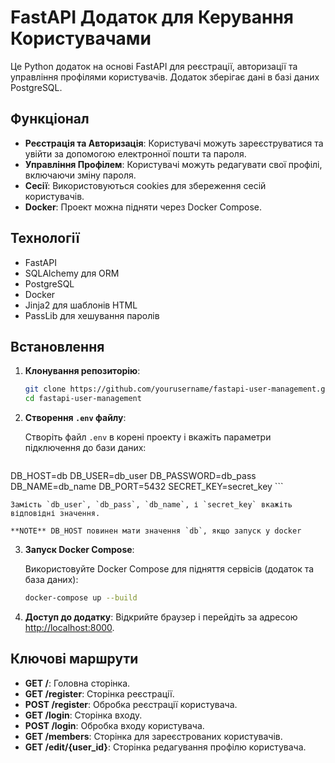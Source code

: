 # FastAPI Додаток для Керування Користувачами

Це Python додаток на основі FastAPI для реєстрації, авторизації та управління профілями користувачів. Додаток зберігає дані в базі даних PostgreSQL.

## Функціонал

- **Реєстрація та Авторизація**: Користувачі можуть зареєструватися та увійти за допомогою електронної пошти та пароля.
- **Управління Профілем**: Користувачі можуть редагувати свої профілі, включаючи зміну пароля.
- **Сесії**: Використовуються cookies для збереження сесій користувачів.
- **Docker**: Проект можна підняти через Docker Compose.

## Технології

- FastAPI
- SQLAlchemy для ORM
- PostgreSQL
- Docker
- Jinja2 для шаблонів HTML
- PassLib для хешування паролів

## Встановлення

1. **Клонування репозиторію**:

    ```bash
    git clone https://github.com/yourusername/fastapi-user-management.git
    cd fastapi-user-management
    ```

2. **Створення `.env` файлу**:

    Створіть файл `.env` в корені проекту і вкажіть параметри підключення до бази даних:

    ```env
DB_HOST=db
DB_USER=db_user
DB_PASSWORD=db_pass
DB_NAME=db_name
DB_PORT=5432
SECRET_KEY=secret_key
    ```

    Замість `db_user`, `db_pass`, `db_name`, і `secret_key` вкажіть відповідні значення.

    **NOTE** DB_HOST повинен мати значення `db`, якщо запуск у docker

3. **Запуск Docker Compose**:

    Використовуйте Docker Compose для підняття сервісів (додаток та база даних):

    ```bash
    docker-compose up --build
    ```

4. **Доступ до додатку**: Відкрийте браузер і перейдіть за адресою [http://localhost:8000](http://localhost:8000).

## Ключові маршрути

- **GET /**: Головна сторінка.
- **GET /register**: Сторінка реєстрації.
- **POST /register**: Обробка реєстрації користувача.
- **GET /login**: Сторінка входу.
- **POST /login**: Обробка входу користувача.
- **GET /members**: Сторінка для зареєстрованих користувачів.
- **GET /edit/{user_id}**: Сторінка редагування профілю користувача.
